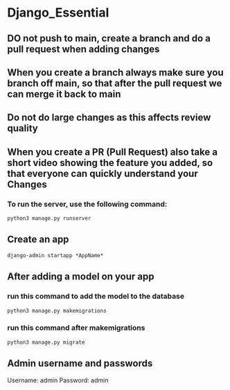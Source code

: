 # Django_Essential

## DO not push to main, create a branch and do a pull request when adding changes
## When you create a branch always make sure you branch off main, so that after the pull request we can merge it back to main
## Do not do large changes as this affects review quality
## When you create a PR (Pull Request) also take a short video showing the feature you added, so that everyone can quickly understand your Changes

### To run the server, use the following command:
```python3 manage.py runserver```

## Create an app
```django-admin startapp *AppName*```
## After adding a model on your app
### run this command to add the model to the database
```python3 manage.py makemigrations```
### run this command after makemigrations
```python3 manage.py migrate```

## Admin username and passwords
Username: admin
Password: admin

